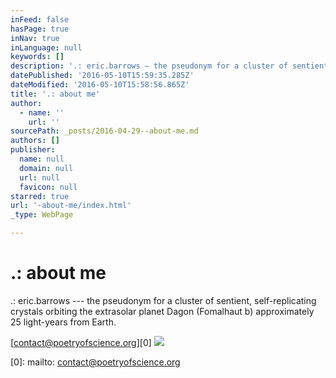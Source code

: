 ```yaml
---
inFeed: false
hasPage: true
inNav: true
inLanguage: null
keywords: []
description: '.: eric.barrows — the pseudonym for a cluster of sentient, self-replicating crystals orbiting the extrasolar planet Dagon (Fomalhaut b) approximately 25 light-years from Earth.'
datePublished: '2016-05-10T15:59:35.285Z'
dateModified: '2016-05-10T15:58:56.865Z'
title: '.: about me'
author:
  - name: ''
    url: ''
sourcePath: _posts/2016-04-29--about-me.md
authors: []
publisher:
  name: null
  domain: null
  url: null
  favicon: null
starred: true
url: '-about-me/index.html'
_type: WebPage

---
```

# .: about me

.: eric.barrows --- the pseudonym for a cluster of sentient, self-replicating crystals orbiting the extrasolar planet Dagon (Fomalhaut b) approximately 25 light-years from Earth.

[contact@poetryofscience.org][0]
![](https://s3-us-west-2.amazonaws.com/the-grid-img/p/66b1698d8229985f19f6e67e5c61edce9b46af63.jpg)

[0]: mailto: contact@poetryofscience.org